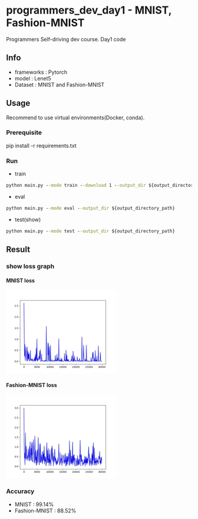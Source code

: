# programmers_dev_day1 - MNIST, Fashion-MNIST
Programmers Self-driving dev course. Day1 code

## Info

- frameworks : Pytorch
- model : Lenet5
- Dataset : MNIST and Fashion-MNIST

## Usage

Recommend to use virtual environments(Docker, conda).

### Prerequisite

pip install -r requirements.txt

### Run

- train

```bat
python main.py --mode train --download 1 --output_dir ${output_directory_path}
```

- eval

```bat
python main.py --mode eval --output_dir ${output_directory_path}
```

- test(show)

```bat
python main.py --mode test --output_dir ${output_directory_path}
```

## Result

### show loss graph

#### MNIST loss

<img src = "./loss_mnist.jpg" width=300>

#### Fashion-MNIST loss

<img src = "./loss_fashionmnist.jpg" width=300>


### Accuracy

- MNIST : 99.14%
- Fashion-MNIST : 88.52%

